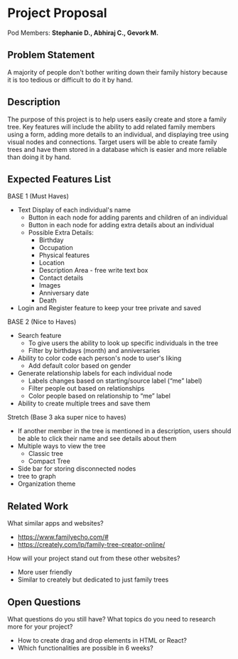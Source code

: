 # Project Proposal

Pod Members: **Stephanie D., Abhiraj C., Gevork M.**

## Problem Statement

A majority of people don't bother writing down their family history because it is too tedious or difficult to do it by hand. 

## Description

The purpose of this project is to help users easily create and store a family tree. Key features will include the ability to add related family members using a form, adding more details to an individual, and displaying tree using visual nodes and connections. Target users will be able to create family trees and have them stored in a database which is easier and more reliable than doing it by hand. 

## Expected Features List

BASE 1 (Must Haves)
- Text Display of each individual's name
  - Button in each node for adding parents and children of an individual
  - Button in each node for adding extra details about an individual
  - Possible Extra Details:
    - Birthday 
    - Occupation 
    - Physical features
    - Location
    - Description Area - free write text box
    - Contact details
    - Images
    - Anniversary date
    - Death
- Login and Register feature to keep your tree private and saved

BASE 2 (Nice to Haves)
- Search feature 
  - To give users the ability to look up specific individuals in the tree
  - Filter by birthdays (month) and anniversaries
- Ability to color code each person's node to user's liking
  - Add default color based on gender
- Generate relationship labels for each individual node
  - Labels changes based on starting/source label (“me” label)
  - Filter people out based on relationships
  - Color people based on relationship to “me” label
- Ability to create multiple trees and save them

Stretch (Base 3 aka super nice to haves)
- If another member in the tree is mentioned in a description, users should be able to click their name and see details about them
- Multiple ways to view the tree
  - Classic tree
  - Compact Tree
- Side bar for storing disconnected nodes
- tree to graph
- Organization theme


## Related Work

What similar apps and websites? 
- https://www.familyecho.com/#
- https://creately.com/lp/family-tree-creator-online/

How will your project stand out from these other websites?
- More user friendly 
- Similar to creately but dedicated to just family trees

## Open Questions

What questions do you still have? What topics do you need to research more for your project?
- How to create drag and drop elements in HTML or React?
- Which functionalities are possible in 6 weeks?
